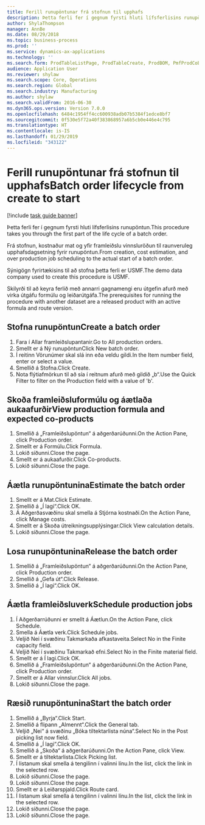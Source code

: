```yaml
---
title: Ferill runupöntunar frá stofnun til upphafs
description: Þetta ferli fer í gegnum fyrsti hluti lífsferlisins runupöntun.
author: ShylaThompson
manager: AnnBe
ms.date: 08/29/2018
ms.topic: business-process
ms.prod: ''
ms.service: dynamics-ax-applications
ms.technology: ''
ms.search.form: ProdTableListPage, ProdTableCreate, ProdBOM, PmfProdCoBy, ProdParmCostEstimation, ProdCalcTrans, ProdParmRelease, ProdSchedule, ProdRouteJob, ProdParmStartUp, ProdJournalTransBOM, ProdJournalTransRoute
audience: Application User
ms.reviewer: shylaw
ms.search.scope: Core, Operations
ms.search.region: Global
ms.search.industry: Manufacturing
ms.author: shylaw
ms.search.validFrom: 2016-06-30
ms.dyn365.ops.version: Version 7.0.0
ms.openlocfilehash: 6484c1954ff4cc600938adb07b5384f1edce8bf7
ms.sourcegitcommit: 0f530e5f72a40f383868957a6b5cb0e446e4c795
ms.translationtype: HT
ms.contentlocale: is-IS
ms.lasthandoff: 01/29/2019
ms.locfileid: "343122"
---
```

# <a name="batch-order-lifecycle-from-create-to-start"></a><span data-ttu-id="6ba8a-103">Ferill runupöntunar frá stofnun til upphafs</span><span class="sxs-lookup"><span data-stu-id="6ba8a-103">Batch order lifecycle from create to start</span></span>

[!include [task guide banner](../../includes/task-guide-banner.md)]

<span data-ttu-id="6ba8a-104">Þetta ferli fer í gegnum fyrsti hluti lífsferlisins runupöntun.</span><span class="sxs-lookup"><span data-stu-id="6ba8a-104">This procedure takes you through the first part of the life cycle of a batch order.</span></span>

<span data-ttu-id="6ba8a-105">Frá stofnun, kostnaður mat og yfir framleiðslu vinnsluröðun til raunveruleg upphafsdagsetning fyrir runupöntun.</span><span class="sxs-lookup"><span data-stu-id="6ba8a-105">From creation, cost estimation, and over production job scheduling to the actual start of a batch order.</span></span>



<span data-ttu-id="6ba8a-106">Sýnigögn fyrirtækisins til að stofna þetta ferli er USMF.</span><span class="sxs-lookup"><span data-stu-id="6ba8a-106">The demo data company used to create this procedure is USMF.</span></span> 



<span data-ttu-id="6ba8a-107">Skilyrði til að keyra ferlið með annarri gagnamengi eru útgefin afurð með virka útgáfu formúlu og leiðarútgáfa.</span><span class="sxs-lookup"><span data-stu-id="6ba8a-107">The prerequisites for running the procedure with another dataset are a released product with an active formula and route version.</span></span>


## <a name="create-a-batch-order"></a><span data-ttu-id="6ba8a-108">Stofna runupöntun</span><span class="sxs-lookup"><span data-stu-id="6ba8a-108">Create a batch order</span></span>
1. <span data-ttu-id="6ba8a-109">Fara í Allar framleiðslupantanir.</span><span class="sxs-lookup"><span data-stu-id="6ba8a-109">Go to All production orders.</span></span>
2. <span data-ttu-id="6ba8a-110">Smellt er á Ný runupöntun</span><span class="sxs-lookup"><span data-stu-id="6ba8a-110">Click New batch order.</span></span>
3. <span data-ttu-id="6ba8a-111">Í reitinn Vörunúmer skal slá inn eða veldu gildi.</span><span class="sxs-lookup"><span data-stu-id="6ba8a-111">In the Item number field, enter or select a value.</span></span>
4. <span data-ttu-id="6ba8a-112">Smellið á Stofna.</span><span class="sxs-lookup"><span data-stu-id="6ba8a-112">Click Create.</span></span>
5. <span data-ttu-id="6ba8a-113">Nota flýtiafmörkun til að sía í reitnum afurð með gildið „b“.</span><span class="sxs-lookup"><span data-stu-id="6ba8a-113">Use the Quick Filter to filter on the Production field with a value of 'b'.</span></span>

## <a name="view-production-formula-and-expected-co-products"></a><span data-ttu-id="6ba8a-114">Skoða framleiðsluformúlu og áætlaða aukaafurðir</span><span class="sxs-lookup"><span data-stu-id="6ba8a-114">View production formula and expected co-products</span></span>
1. <span data-ttu-id="6ba8a-115">Smellið á „Framleiðslupöntun“ á aðgerðarúðunni.</span><span class="sxs-lookup"><span data-stu-id="6ba8a-115">On the Action Pane, click Production order.</span></span>
2. <span data-ttu-id="6ba8a-116">Smellt er á Formúlu.</span><span class="sxs-lookup"><span data-stu-id="6ba8a-116">Click Formula.</span></span>
3. <span data-ttu-id="6ba8a-117">Lokið síðunni.</span><span class="sxs-lookup"><span data-stu-id="6ba8a-117">Close the page.</span></span>
4. <span data-ttu-id="6ba8a-118">Smellt er á aukaafurðir.</span><span class="sxs-lookup"><span data-stu-id="6ba8a-118">Click Co-products.</span></span>
5. <span data-ttu-id="6ba8a-119">Lokið síðunni.</span><span class="sxs-lookup"><span data-stu-id="6ba8a-119">Close the page.</span></span>

## <a name="estimate-the-batch-order"></a><span data-ttu-id="6ba8a-120">Áætla runupöntunina</span><span class="sxs-lookup"><span data-stu-id="6ba8a-120">Estimate the batch order</span></span>
1. <span data-ttu-id="6ba8a-121">Smellt er á Mat.</span><span class="sxs-lookup"><span data-stu-id="6ba8a-121">Click Estimate.</span></span>
2. <span data-ttu-id="6ba8a-122">Smellið á „Í lagi“.</span><span class="sxs-lookup"><span data-stu-id="6ba8a-122">Click OK.</span></span>
3. <span data-ttu-id="6ba8a-123">Á Aðgerðasvæðinu skal smella á Stjórna kostnaði.</span><span class="sxs-lookup"><span data-stu-id="6ba8a-123">On the Action Pane, click Manage costs.</span></span>
4. <span data-ttu-id="6ba8a-124">Smellt er á Skoða útreikningsupplýsingar.</span><span class="sxs-lookup"><span data-stu-id="6ba8a-124">Click View calculation details.</span></span>
5. <span data-ttu-id="6ba8a-125">Lokið síðunni.</span><span class="sxs-lookup"><span data-stu-id="6ba8a-125">Close the page.</span></span>

## <a name="release-the-batch-order"></a><span data-ttu-id="6ba8a-126">Losa runupöntunina</span><span class="sxs-lookup"><span data-stu-id="6ba8a-126">Release the batch order</span></span>
1. <span data-ttu-id="6ba8a-127">Smellið á „Framleiðslupöntun“ á aðgerðarúðunni.</span><span class="sxs-lookup"><span data-stu-id="6ba8a-127">On the Action Pane, click Production order.</span></span>
2. <span data-ttu-id="6ba8a-128">Smellið á „Gefa út“.</span><span class="sxs-lookup"><span data-stu-id="6ba8a-128">Click Release.</span></span>
3. <span data-ttu-id="6ba8a-129">Smellið á „Í lagi“.</span><span class="sxs-lookup"><span data-stu-id="6ba8a-129">Click OK.</span></span>

## <a name="schedule-production-jobs"></a><span data-ttu-id="6ba8a-130">Áætla framleiðsluverk</span><span class="sxs-lookup"><span data-stu-id="6ba8a-130">Schedule production jobs</span></span>
1. <span data-ttu-id="6ba8a-131">Í Aðgerðarrúðunni er smellt á Áætlun.</span><span class="sxs-lookup"><span data-stu-id="6ba8a-131">On the Action Pane, click Schedule.</span></span>
2. <span data-ttu-id="6ba8a-132">Smella á Áætla verk.</span><span class="sxs-lookup"><span data-stu-id="6ba8a-132">Click Schedule jobs.</span></span>
3. <span data-ttu-id="6ba8a-133">Veljið Nei í svæðinu Takmarkaða afkastaveita.</span><span class="sxs-lookup"><span data-stu-id="6ba8a-133">Select No in the Finite capacity field.</span></span>
4. <span data-ttu-id="6ba8a-134">Veljið Nei í svæðinu Takmarkað efni.</span><span class="sxs-lookup"><span data-stu-id="6ba8a-134">Select No in the Finite material field.</span></span>
5. <span data-ttu-id="6ba8a-135">Smellt er á Í lagi.</span><span class="sxs-lookup"><span data-stu-id="6ba8a-135">Click OK.</span></span>
6. <span data-ttu-id="6ba8a-136">Smellið á „Framleiðslupöntun“ á aðgerðarúðunni.</span><span class="sxs-lookup"><span data-stu-id="6ba8a-136">On the Action Pane, click Production order.</span></span>
7. <span data-ttu-id="6ba8a-137">Smellt er á Allar vinnslur.</span><span class="sxs-lookup"><span data-stu-id="6ba8a-137">Click All jobs.</span></span>
8. <span data-ttu-id="6ba8a-138">Lokið síðunni.</span><span class="sxs-lookup"><span data-stu-id="6ba8a-138">Close the page.</span></span>

## <a name="start-the-batch-order"></a><span data-ttu-id="6ba8a-139">Ræsið runupöntunina</span><span class="sxs-lookup"><span data-stu-id="6ba8a-139">Start the batch order</span></span>
1. <span data-ttu-id="6ba8a-140">Smellið á „Byrja“.</span><span class="sxs-lookup"><span data-stu-id="6ba8a-140">Click Start.</span></span>
2. <span data-ttu-id="6ba8a-141">Smellið á flipann „Almennt“.</span><span class="sxs-lookup"><span data-stu-id="6ba8a-141">Click the General tab.</span></span>
3. <span data-ttu-id="6ba8a-142">Veljið „Nei“ á svæðinu „Bóka tiltektarlista núna“.</span><span class="sxs-lookup"><span data-stu-id="6ba8a-142">Select No in the Post picking list now field.</span></span>
4. <span data-ttu-id="6ba8a-143">Smellið á „Í lagi“.</span><span class="sxs-lookup"><span data-stu-id="6ba8a-143">Click OK.</span></span>
5. <span data-ttu-id="6ba8a-144">Smellið á „Skoða“ á aðgerðarúðunni.</span><span class="sxs-lookup"><span data-stu-id="6ba8a-144">On the Action Pane, click View.</span></span>
6. <span data-ttu-id="6ba8a-145">Smellt er á tiltektarlista.</span><span class="sxs-lookup"><span data-stu-id="6ba8a-145">Click Picking list.</span></span>
7. <span data-ttu-id="6ba8a-146">Í listanum skal smella á tengilinn í valinni línu.</span><span class="sxs-lookup"><span data-stu-id="6ba8a-146">In the list, click the link in the selected row.</span></span>
8. <span data-ttu-id="6ba8a-147">Lokið síðunni.</span><span class="sxs-lookup"><span data-stu-id="6ba8a-147">Close the page.</span></span>
9. <span data-ttu-id="6ba8a-148">Lokið síðunni.</span><span class="sxs-lookup"><span data-stu-id="6ba8a-148">Close the page.</span></span>
10. <span data-ttu-id="6ba8a-149">Smellt er á Leiðarspjald.</span><span class="sxs-lookup"><span data-stu-id="6ba8a-149">Click Route card.</span></span>
11. <span data-ttu-id="6ba8a-150">Í listanum skal smella á tengilinn í valinni línu.</span><span class="sxs-lookup"><span data-stu-id="6ba8a-150">In the list, click the link in the selected row.</span></span>
12. <span data-ttu-id="6ba8a-151">Lokið síðunni.</span><span class="sxs-lookup"><span data-stu-id="6ba8a-151">Close the page.</span></span>
13. <span data-ttu-id="6ba8a-152">Lokið síðunni.</span><span class="sxs-lookup"><span data-stu-id="6ba8a-152">Close the page.</span></span>

